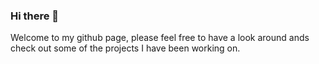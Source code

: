 ### Hi there 👋

Welcome to my github page, please feel free to have a look around ands check out some of the projects I have been working on. 
